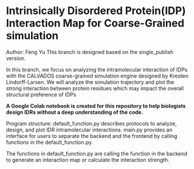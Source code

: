 # Intrinsically Disordered Protein(IDP) Interaction Map for Coarse-Grained simulation

Author: Feng Yu
This branch is designed based on the single_publish version.


In this branch, we focus on analyzing the intramolecular interaction of IDPs with the CALVADOS coarse-grained simulation engine designed by Kresten Lindorff-Larsen.
We will analyze the simulation trajectory and plot the strong interaction between protein residues which may impact the overall structural preference of IDPs


**A Google Colab notebook is created for this repository to help biologists design IDRs without a deep understanding of the code.**


Program structure:
default_function.py describes protocols to analyze, design, and plot IDR intramolecular interactions.
main.py provides an interface for users to separate the backend and the frontend by calling functions in the default_function.py. 


The functions in default_function.py are calling the function in the backend to generate an interaction map 
or calculate the interaction strength.

